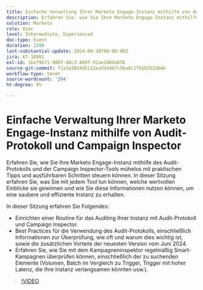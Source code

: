 ```yaml
---
title: Einfache Verwaltung Ihrer Marketo Engage-Instanz mithilfe von Audit-Protokoll und Campaign Inspector
description: Erfahren Sie, wie Sie Ihre Marketo Engage-Instanz mithilfe des Audit-Protokolls und der Campaign Inspector-Tools mühelos mit praktischen Tipps und ausführbaren Schritten steuern können. In dieser Sitzung erfahren Sie, was Sie mit jedem Tool tun können, welche wertvollen Einblicke sie gewinnen und wie Sie diese Informationen nutzen können, um eine saubere und effiziente Instanz zu erhalten.  In dieser Sitzung erfahren Sie, wie Sie mithilfe des Audit-Protokolls und des Campaign-Inspektors eine Routine für das Auditing Ihrer Instanz einrichten.  Best Practices für die Verwendung des Audit-Protokolls, einschließlich Informationen zur Überprüfung, wie oft und warum dies wichtig ist, sowie die zusätzlichen Vorteile der neuesten Version vom Juni 2024.  Erfahren Sie, wie Sie mit dem Kampagneninspektor regelmäßig Smart-Kampagnen überprüfen können, einschließlich der zu suchenden Elemente (Volumen, Batch im Vergleich zu Trigger, Trigger mit hoher Latenz, die Ihre Instanz verlangsamen könnten usw.).
solution: Marketo
role: User
level: Intermediate, Experienced
doc-type: Event
duration: 2100
last-substantial-update: 2024-08-30T00:00:00Z
jira: KT-16001
exl-id: 1be79b71-986f-40c3-80df-91ae1804a65b
source-git-commit: f1a3a3854d5122ea3d4db7c56a0c1fb50252d6de
workflow-type: tm+mt
source-wordcount: '294'
ht-degree: 0%

---
```


# Einfache Verwaltung Ihrer Marketo Engage-Instanz mithilfe von Audit-Protokoll und Campaign Inspector

Erfahren Sie, wie Sie Ihre Marketo Engage-Instanz mithilfe des Audit-Protokolls und der Campaign Inspector-Tools mühelos mit praktischen Tipps und ausführbaren Schritten steuern können. In dieser Sitzung erfahren Sie, was Sie mit jedem Tool tun können, welche wertvollen Einblicke sie gewinnen und wie Sie diese Informationen nutzen können, um eine saubere und effiziente Instanz zu erhalten.

In dieser Sitzung erfahren Sie Folgendes:

* Einrichten einer Routine für das Auditing Ihrer Instanz mit Audit-Protokoll und Campaign Inspector.
* Best Practices für die Verwendung des Audit-Protokolls, einschließlich Informationen zur Überprüfung, wie oft und warum dies wichtig ist, sowie die zusätzlichen Vorteile der neuesten Version vom Juni 2024.
* Erfahren Sie, wie Sie mit dem Kampagneninspektor regelmäßig Smart-Kampagnen überprüfen können, einschließlich der zu suchenden Elemente (Volumen, Batch im Vergleich zu Trigger, Trigger mit hoher Latenz, die Ihre Instanz verlangsamen könnten usw.).

>[!VIDEO](https://video.tv.adobe.com/v/3456960/?learn=on&captions=ger)

